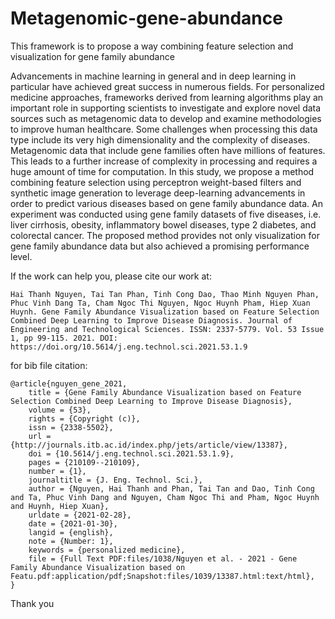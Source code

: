 # Metagenomic-gene-abundance
This framework is to propose a way combining feature selection and visualization for gene family abundance

Advancements in machine learning in general and in deep learning in particular have achieved great success in numerous fields. For personalized medicine approaches, frameworks derived from learning algorithms play an important role in supporting scientists to investigate and explore novel data sources such as metagenomic data to develop and examine methodologies to improve human healthcare. Some challenges when processing this data type include its very high dimensionality and the complexity of diseases. Metagenomic data that include gene families often have millions of features. This leads to a further increase of complexity in processing and requires a huge amount of time for computation. In this study, we propose a method combining feature selection using perceptron weight-based filters and synthetic image generation to leverage deep-learning advancements in order to predict various diseases based on gene family abundance data. An experiment was conducted using gene family datasets of five diseases, i.e. liver cirrhosis, obesity, inflammatory bowel diseases, type 2 diabetes, and colorectal cancer. The proposed method provides not only visualization for gene family abundance data but also achieved a promising
performance level.

If the work can help you, please cite our work at: 
```
Hai Thanh Nguyen, Tai Tan Phan, Tinh Cong Dao, Thao Minh Nguyen Phan, Phuc Vinh Dang Ta, Cham Ngoc Thi Nguyen, Ngoc Huynh Pham, Hiep Xuan Huynh. Gene Family Abundance Visualization based on Feature Selection Combined Deep Learning to Improve Disease Diagnosis. Journal of Engineering and Technological Sciences. ISSN: 2337-5779. Vol. 53 Issue 1, pp 99-115. 2021. DOI: https://doi.org/10.5614/j.eng.technol.sci.2021.53.1.9
```
for bib file citation:
```
@article{nguyen_gene_2021,
	title = {Gene Family Abundance Visualization based on Feature Selection Combined Deep Learning to Improve Disease Diagnosis},
	volume = {53},
	rights = {Copyright (c)},
	issn = {2338-5502},
	url = {http://journals.itb.ac.id/index.php/jets/article/view/13387},
	doi = {10.5614/j.eng.technol.sci.2021.53.1.9},
	pages = {210109--210109},
	number = {1},
	journaltitle = {J. Eng. Technol. Sci.},
	author = {Nguyen, Hai Thanh and Phan, Tai Tan and Dao, Tinh Cong and Ta, Phuc Vinh Dang and Nguyen, Cham Ngoc Thi and Pham, Ngoc Huynh and Huynh, Hiep Xuan},
	urldate = {2021-02-28},
	date = {2021-01-30},
	langid = {english},
	note = {Number: 1},
	keywords = {personalized medicine},
	file = {Full Text PDF:files/1038/Nguyen et al. - 2021 - Gene Family Abundance Visualization based on Featu.pdf:application/pdf;Snapshot:files/1039/13387.html:text/html},
}
```
Thank you
